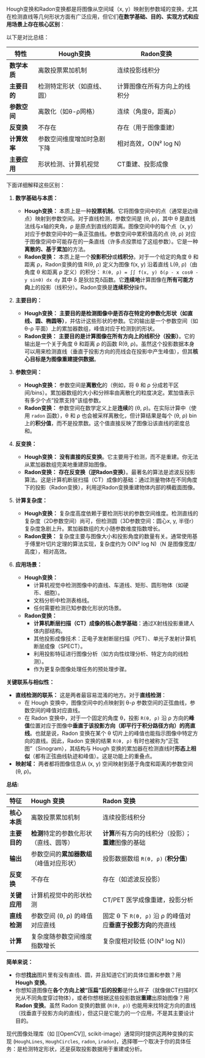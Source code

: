 Hough变换和Radon变换都是将图像从空间域（x, y）映射到参数域的变换，尤其在检测直线等几何形状方面有广泛应用，但它们**在数学基础、目的、实现方式和应用场景上存在核心区别**：

以下是对比总结：

| **特性** | **Hough变换** | **Radon变换** |
|----------|---------------|---------------|
| **数学本质** | 离散投票累加机制 | 连续投影线积分 |
| **主要目的** | 检测特定形状（如直线、圆） | 计算图像在所有方向上的线积分 |
| **参数空间** | 离散化（如θ-ρ网格） | 连续（角度θ，距离ρ） |
| **反变换** | 不存在 | 存在（用于图像重建） |
| **计算效率** | 参数空间维度增加时急剧下降 | 相对高效，O(N² log N) |
| **主要应用** | 形状检测、计算机视觉 | CT重建、投影成像 |

下面详细解释这些区别：

1.  **数学基础与本质：**
    *   **Hough变换：** 本质上是一种**投票机制**。它将图像空间中的点（通常是边缘点）映射到参数空间。对于直线检测，参数空间是 (θ, ρ)，其中 θ 是直线法线与x轴的夹角，ρ 是原点到直线的距离。图像空间中的每个点（x, y）对应于参数空间中的一条正弦曲线。参数空间中累积值高的点 (θ, ρ) 对应于图像空间中可能存在的一条直线（许多点投票给了这组参数）。它是一种**离散的、基于累加**的方法。
    *   **Radon变换：** 本质上是一个**投影积分**或**线积分**。对于一个给定的角度 θ 和距离 ρ，Radon变换的值 R(θ, ρ) 定义为图像 f(x, y) 沿着直线 L(θ, ρ)（由角度 θ 和距离 ρ 定义）的积分：
        `R(θ, ρ) = ∫∫ f(x, y) δ(ρ - x cosθ - y sinθ) dx dy`
        其中 δ 是狄拉克δ函数。它**连续地**计算图像在**所有可能方向**上的投影（线积分）。Radon变换是**连续积分**操作。

2.  **主要目的：**
    *   **Hough变换：** **主要目的是检测图像中是否存在特定的参数化形状（如直线、圆、椭圆等）**，并估计这些形状的参数。它的输出是一个参数空间（如 θ-ρ 平面）上的累加器数组，峰值对应于检测到的形状。
    *   **Radon变换：** **主要目的是计算图像在所有方向上的线积分（投影）**。它的输出是一个关于角度 θ 和距离 ρ 的函数 R(θ, ρ)。虽然这个投影数据本身可以用来检测直线（垂直于投影方向的亮线会在投影中产生峰值），但其**核心目标是为图像重建提供数据**。

3.  **参数空间：**
    *   **Hough变换：** 参数空间是**离散化**的（例如，将 θ 和 ρ 分成若干区间/bins）。累加器数组的大小和分辨率由离散化的粒度决定。累加值表示有多少个点“投票支持”该组参数。
    *   **Radon变换：** 参数空间在数学定义上是**连续**的 (θ, ρ)。在实际计算中（使用 `radon` 函数），θ 和 ρ 也会被采样离散化，但计算结果是每个 (θ, ρ) bin 上的**积分值**，而不是投票数。这个值直接反映了图像沿该直线的密度总和。

4.  **反变换：**
    *   **Hough变换：** **没有直接的反变换**。它主要用于检测，而不是重建。你无法从累加器数组完美地重建原始图像。
    *   **Radon变换：** **存在反变换（逆Radon变换）**。最著名的算法是滤波反投影算法。这是计算机断层扫描（CT）成像的基础：通过测量物体在不同角度下的投影（Radon变换），利用逆Radon变换重建物体内部的横截面图像。

5.  **计算复杂度：**
    *   **Hough变换：** 复杂度高度依赖于要检测形状的参数空间维度。检测直线的复杂度（2D参数空间）尚可，但检测圆（3D参数空间：圆心x, y, 半径r）复杂度急剧上升。累加器数组的大小随参数维度指数增长。
    *   **Radon变换：** 复杂度主要与图像大小和投影角度的数量有关。通常使用基于傅里叶切片定理的算法实现，复杂度约为 O(N² log N)（N 是图像宽度/高度），相对高效。

6.  **应用场景：**
    *   **Hough变换：**
        *   计算机视觉中检测图像中的直线、车道线、矩形、圆形物体（如硬币、细胞）。
        *   文档分析中检测表格线。
        *   任何需要检测已知参数化形状的场景。
    *   **Radon变换：**
        *   **计算机断层扫描（CT）成像的核心数学基础**：通过X射线投影重建人体内部结构。
        *   其他投影成像技术：正电子发射断层扫描（PET）、单光子发射计算机断层成像（SPECT）。
        *   利用投影特征进行图像分析（如方向性纹理分析、特定方向的线检测）。
        *   作为更复杂图像处理任务的预处理步骤。

**关键联系与相似性：**

*   **直线检测的联系：** 这是两者最容易混淆的地方。对于**直线检测**：
    *   在 Hough 变换中，图像空间中的点映射到 θ-ρ 参数空间的正弦曲线，参数空间的峰值对应直线。
    *   在 Radon 变换中，对于一个固定的角度 θ，投影 `R(θ, ρ)` 沿 ρ 方向的**峰值**位置对应于图像中**垂直于该投影方向（即平行于积分路径方向）的亮直线**。也就是说，Radon 变换在某个 θ 切片上的峰值也能指示图像中特定方向的直线。因此，Radon 变换的结果 `R(θ, ρ)` 有时也被称为“正弦图”（Sinogram），其结构与 Hough 变换的累加器在检测直线时**形态上相似**（都有正弦曲线轨迹和峰值）。这是功能上的重叠点。
*   **映射域：** 两者都将图像信息从 (x, y) 空间映射到基于角度和距离的参数空间 (θ, ρ)。

**总结:**

| 特征         | Hough 变换                                  | Radon 变换                                  |
| :----------- | :------------------------------------------ | :------------------------------------------ |
| **核心本质** | 离散投票累加机制                            | 连续投影线积分                              |
| **主要目的** | **检测**特定的参数化形状（直线、圆等）      | **计算**所有方向的线积分（投影）；**重建**图像的基础 |
| **输出**     | 参数空间的**累加器数组**（峰值对应形状）    | 投影数据数组 `R(θ, ρ)` (**积分值**)         |
| **反变换**   | 不存在                                      | 存在（如滤波反投影）                        |
| **关键应用** | 计算机视觉中的形状检测                      | CT/PET 医学成像重建，投影分析               |
| **直线检测** | 参数空间 (θ, ρ) 的峰值对应直线             | 固定 θ 下 `R(θ, ρ)` 沿 ρ 的峰值对应**垂直于投影方向**的亮直线 |
| **计算**     | 复杂度随参数空间维度指数增长                | 复杂度相对较低 (O(N² log N))                |

**简单来说：**

*   你想**找出**图片里有没有直线、圆，并且知道它们的具体位置和参数？用 **Hough 变换**。
*   你想知道图像在**各个方向上被“压扁”后的投影**是什么样子（就像做CT扫描时X光从不同角度穿过物体），或者你想根据这些投影数据**重建**出原始图像？用 **Radon 变换**。虽然 Radon 变换的数据 (`R(θ, ρ)`) 也能用来找特定方向的直线（找垂直于投影方向的直线），但这只是它能力的一个应用，不是其主要设计目的。

现代图像处理库（如 [[OpenCV]], scikit-image）通常同时提供这两种变换的实现 (`HoughLines`, `HoughCircles`, `radon`, `iradon`)，选择哪一个取决于你的具体任务：是检测特定形状，还是获取投影数据用于重建或分析。